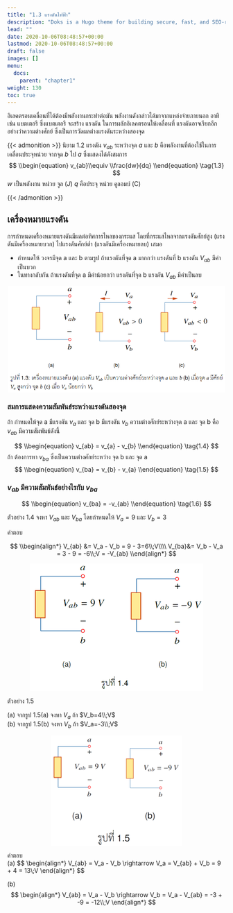 ```yaml
---
title: "1.3 แรงดันไฟฟ้า"
description: "Doks is a Hugo theme for building secure, fast, and SEO-ready documentation websites, which you can easily update and customize."
lead: ""
date: 2020-10-06T08:48:57+00:00
lastmod: 2020-10-06T08:48:57+00:00
draft: false
images: []
menu:
  docs:
    parent: "chapter1"
weight: 130
toc: true
---
```


อิเลคตรอนเคลื่อนที่ได้ต้องมีพลังงานกระทำต่อมัน พลังงานดังกล่าวได้มาจากแหล่งจ่ายภายนอก อาทิเช่น แบตเตอรี ซึ่งแบตเตอรี จะสร้าง แรงดัน ในการผลักอิเลคตรอนให้เคลื่อนที่ แรงดันอาจเรียกอีกอย่างว่าความต่างศักย์ ซึ่งเป็นการวัดผลต่างแรงดันระหว่างสองจุด

{{< admonition >}}
นิยาม 1.2
แรงดัน $v_{ab}$ ระหว่างจุด $a$ และ  $b$ คือพลังงานที่ต้องใช้ในการเคลื่อนประจุหน่วย จากจุด $b$ ไป  $a$ ซึ่งแสดงได้ดังสมการ
$$
  \\begin{equation}
    v_{ab}\\equiv \\frac{dw}{dq}
  \\end{equation} \tag{1.3}
$$
$w$ เป็นพลังงาน หน่วย จูล ($J$) $q$ คือประจุ หน่วย คูลอมบ์ (C)  

{{< /admonition >}}

## เครื่องหมายแรงดัน

การกำหนดเครื่องหมายแรงดันมีผลต่อทิศการไหลของกระแส โดยที่กระแสไหลจากแรงดันศักย์สูง (แรงดันมีเครื่องหมายบวก) ไปแรงดันศักย์ต่ำ (แรงดันมีเครื่องหมายลบ) เสมอ

- กำหนดให้ วงจรมีจุด a และ b ตามรูป ถ้าแรงดันที่จุด a มากกว่า แรงดันที่ b แรงดัน $V_{ab}$ มีค่าเป็นบวก 
- ในทางกลับกัน ถ้าแรงดันที่จุด a มีค่าน้อยกว่า แรงดันที่จุด b แรงดัน $V_{ab}$ มีค่าเป็นลบ 

<p align="center">
<img src="fig1.3.png" alt="fig 1.3" width="500" align="center"/>
</p>

### สมการแสดงความสัมพันธ์ระหว่างแรงดันสองจุด

ถ้า กำหนดให้จุด a มีแรงดัน $v_{a}$ และ จุด b มีแรงดัน $v_{b}$ ความต่างศักย์ระหว่างจุด a และ จุด b คือ $v_{ab}$ มีความสัมพันธ์ดังนี้

$$
\\begin{equation}
    v_{ab} = v_{a} - v_{b} 
\\end{equation} \tag{1.4}
$$
ถ้า ต้องการหา $v_{ba}$ ซึ่งเป็นความต่างศักย์ระหว่าง จุด b และ จุด a
$$
\\begin{equation}
    v_{ba} = v_{b} - v_{a} 
\\end{equation} \tag{1.5}
$$

### $v_{ab}$ มีความสัมพันธ์อย่างไรกับ $v_{ba}$
$$
\\begin{equation}
    v_{ba} = -v_{ab} 
\\end{equation} \tag{1.6}
$$

ตัวอย่าง 1.4 จงหา $V_{ab}$ และ $V_{ba}$  โดยกำหนดให้ $V_a=9$ และ $V_b=3$


คำตอบ
<div class="scroll">

$$
\\begin{align*}
V_{ab} &= V_a - V_b = 9 - 3=6\\;V\\\\
       V_{ba}&= V_b - V_a = 3 - 9 = -6\\;V = -V_{ab}
    \\end{align*}
$$

</div>
<p align="center">
<img src="fig1.4.png" alt="fig 1.4" width="400" align="center"/>
</p>

ตัวอย่าง 1.5 

(a) จากรูป 1.5(a) จงหา $V_a$ ถ้า $V_b=4\\;V$
<br>
(b) จากรูป 1.5(b) จงหา $V_b$ ถ้า $V_a=-3\\;V$

<p align="center">
<img src="fig1.5.png" alt="fig 1.5" width="300" align="center"/>
</p>
คำตอบ
<div class="scroll">
(a)
$$
\begin{align*}
V_{ab} = V_a - V_b \rightarrow V_a = V_{ab} + V_b = 9 + 4 = 13\;V
    \end{align*}
$$

(b)
$$
\begin{align*}
V_{ab} = V_a - V_b \rightarrow V_b = V_a - V_{ab} = -3 + -9 = -12\\;V
    \end{align*}
$$
</div>
